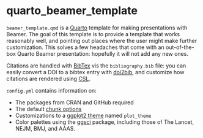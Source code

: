 
<!-- README.md is generated from README.Rmd. Please edit that file -->

# quarto_beamer_template

`beamer_template.qmd` is a [Quarto](https://quarto.org/) template for
making presentations with Beamer. The goal of this template is to
provide a template that works reasonably well, and pointing out places
where the user might make further customization. This solves a few
headaches that come with an out-of-the-box Quarto Beamer presentation:
hopefully it will not add any new ones.

Citations are handled with [BibTex](https://www.bibtex.org/) vis the
`bibliography.bib` file: you can easily convert a DOI to a bibtex entry
with [doi2bib](https://www.doi2bib.org/), and customize how citations
are rendered using [CSL](https://citationstyles.org/).

`config.yml` contains information on:

- The packages from CRAN and GitHub required
- The default [chunk
  options](https://bookdown.org/yihui/rmarkdown-cookbook/chunk-options.html)
- Customizations to a [ggplot2
  theme](https://ggplot2.tidyverse.org/reference/theme.html) named
  `plot_theme`
- Color palettes using the
  [ggsci](https://cran.r-project.org/web/packages/ggsci/index.html)
  package, including those of The Lancet, NEJM, BMJ, and AAAS.
